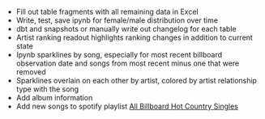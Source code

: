 - Fill out table fragments with all remaining data in Excel
- Write, test, save ipynb for female/male distribution over time
- dbt and snapshots or manually write out changelog for each table
- Artist ranking readout highlights ranking changes in addition to current state
- Ipynb sparklines by song, especially for most recent billboard observation date and songs from most recent minus one that were removed
- Sparklines overlain on each other by artist, colored by artist relationship type with the song
- Add album information
- Add new songs to spotify playlist [All Billboard Hot Country Singles](https://open.spotify.com/playlist/6rQU8CIFaii5u44XAQecpO?si=f363bcd0dc26483a)

